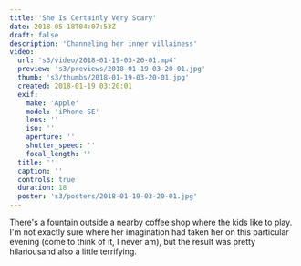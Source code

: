 ```yaml
---
title: 'She Is Certainly Very Scary'
date: 2018-05-18T04:07:53Z
draft: false
description: 'Channeling her inner villainess'
video:
  url: 's3/video/2018-01-19-03-20-01.mp4'
  preview: 's3/previews/2018-01-19-03-20-01.jpg'
  thumb: 's3/thumbs/2018-01-19-03-20-01.jpg'
  created: 2018-01-19 03:20:01
  exif:
    make: 'Apple'
    model: 'iPhone SE'
    lens: ''
    iso: ''
    aperture: ''
    shutter_speed: ''
    focal_length: ''
  title: ''
  caption: ''
  controls: true
  duration: 18
  poster: 's3/posters/2018-01-19-03-20-01.jpg'
---
```


There's a fountain outside a nearby coffee shop where the kids like to play. I'm not exactly sure where her imagination had taken her on this particular evening (come to think of it, I never am), but the result was pretty hilariousand also a little terrifying.
